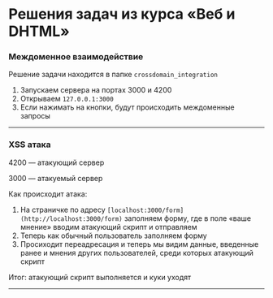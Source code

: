 # Решения задач из курса «Веб и DHTML»

### Междоменное взаимодействие

Решение задачи находится в папке `crossdomain_integration`

1. Запускаем сервера на портах 3000 и 4200
2. Открываем `127.0.0.1:3000`
3. Если нажимать на кнопки, будут происходить междоменные запросы

---

### XSS атака

4200 — атакующий сервер

3000 — атакуемый сервер

Как происходит атака:

1. На страничке по адресу `[localhost:3000/form](http://localhost:3000/form)` заполняем форму, где в поле «ваше мнение» вводим атакующий скрипт и отправляем
2. Теперь как обычный пользователь заполняем форму
3. Просиходит переадресация и теперь мы видим данные, введенные ранее и мнения других пользователей, среди которых атакующий скрипт

Итог: атакующий скрипт выполняется и куки уходят

---